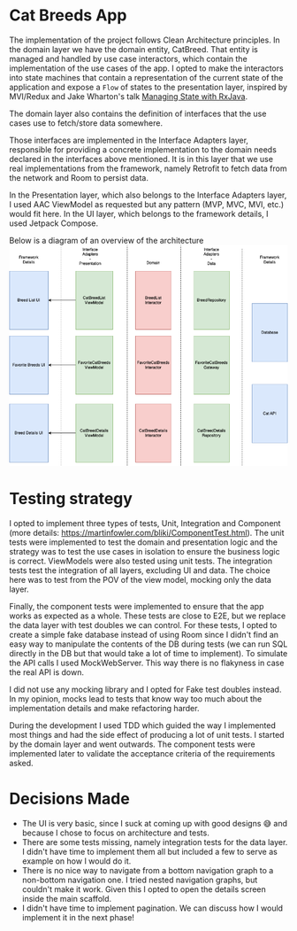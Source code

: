 # Cat Breeds App

The implementation of the project follows Clean Architecture principles.
In the domain layer we have the domain entity, CatBreed. That entity is managed and handled by use case interactors, which contain the implementation of the use cases of the app.
I opted to make the interactors into state machines that contain a representation of the current state of the application and expose a `Flow` of states to the presentation layer, inspired by MVI/Redux and Jake Wharton's talk [Managing State with RxJava](https://www.youtube.com/watch?v=0IKHxjkgop4).

The domain layer also contains the definition of interfaces that the use cases use to fetch/store data somewhere.

Those interfaces are implemented in the Interface Adapters layer, responsible for providing a concrete implementation to the domain needs declared in the interfaces above mentioned.
It is in this layer that we use real implementations from the framework, namely  Retrofit to fetch data from the network and Room to persist data.

In the Presentation layer, which also belongs to the Interface Adapters layer, I used AAC ViewModel as requested but any pattern (MVP, MVC, MVI, etc.) would fit here.
In the UI layer, which belongs to the framework details, I used Jetpack Compose.

Below is a diagram of an overview of the architecture
![Architecture Diagram](./ArchitectureDiagram.png)

# Testing strategy
I opted to implement three types of tests, Unit, Integration and Component (more details: https://martinfowler.com/bliki/ComponentTest.html).
The unit tests were implemented to test the domain and presentation logic and the strategy was to test the use cases in isolation to ensure the business logic is correct. ViewModels were also tested using unit tests.
The integration tests test the integration of all layers, excluding UI and data. The choice here was to test from the POV of the view model, mocking only the data layer. 

Finally, the component tests were implemented to ensure that the app works as expected as a whole. These tests are close to E2E, but we replace the data layer with test doubles we can control.
For these tests, I opted to create a simple fake database instead of using Room since I didn't find an easy way to manipulate the contents of the DB during tests (we can run SQL directly in the DB but that would take a lot of time to implement).
To simulate the API calls I used MockWebServer. This way there is no flakyness in case the real API is down.

I did not use any mocking library and I opted for Fake test doubles instead. In my opinion, mocks lead to tests that know way too much about the implementation details and make refactoring harder.

During the development I used TDD which guided the way I implemented most things and had the side effect of producing a lot of unit tests. I started by the domain layer and went outwards.
The component tests were implemented later to validate the acceptance criteria of the requirements asked.

# Decisions Made

- The UI is very basic, since I suck at coming up with good designs :sweat_smile: and because I chose to focus on architecture and tests.
- There are some tests missing, namely integration tests for the data layer. I didn't have time to implement them all but included a few to serve as example on how I would do it.
- There is no nice way to navigate from a bottom navigation graph to a non-bottom navigation one. I tried nested navigation graphs, but couldn't make it work. Given this I opted to open the details screen inside the main scaffold.
- I didn't have time to implement pagination. We can discuss how I would implement it in the next phase!
